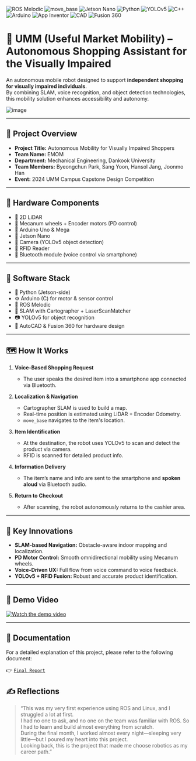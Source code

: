![ROS Melodic](https://img.shields.io/badge/ROS-Melodic-blue?logo=ros&logoColor=white)
![move_base](https://img.shields.io/badge/ROS-move__base-important?logo=ros&logoColor=white)
![Jetson Nano](https://img.shields.io/badge/Jetson-Nano-76B900?logo=nvidia&logoColor=white)
![Python](https://img.shields.io/badge/Python-3.x-yellow?logo=python&logoColor=white)
![YOLOv5](https://img.shields.io/badge/YOLOv5-Enabled-red?logo=openmv&logoColor=white)
![C++](https://img.shields.io/badge/C++-Enabled-blue?logo=c%2B%2B&logoColor=white)
![Arduino](https://img.shields.io/badge/Arduino-Compatible-00979D?logo=arduino&logoColor=white)
![App Inventor](https://img.shields.io/badge/App-Inventor-purple?logo=appveyor&logoColor=white)
![CAD](https://img.shields.io/badge/CAD-Design-grey?logo=autodesk&logoColor=white)
![Fusion 360](https://img.shields.io/badge/Fusion-360-orange?logo=autodesk&logoColor=white)

# 🛒 UMM (Useful Market Mobility) – Autonomous Shopping Assistant for the Visually Impaired

An autonomous mobile robot designed to support **independent shopping for visually impaired individuals**.  
By combining SLAM, voice recognition, and object detection technologies, this mobility solution enhances accessibility and autonomy.


![image](https://github.com/user-attachments/assets/2224144b-39f6-4499-9f6f-8f1b7bc80df0)

---

## 📌 Project Overview

- **Project Title:** Autonomous Mobility for Visually Impaired Shoppers
- **Team Name:** EMOM
- **Department:** Mechanical Engineering, Dankook University
- **Team Members:** Byeongchun Park, Sang Yoon, Hansol Jang, Joonmo Han
- **Event:** 2024 UMM Campus Capstone Design Competition

---

## 🔧 Hardware Components

- 🔹 2D LiDAR
- 🔹 Mecanum wheels + Encoder motors (PD control)
- 🔹 Arduino Uno & Mega
- 🔹 Jetson Nano
- 🔹 Camera (YOLOv5 object detection)
- 🔹 RFID Reader
- 🔹 Bluetooth module (voice control via smartphone)

---

## 🧠 Software Stack

- 🐍 Python (Jetson-side)
- ⚙️ Arduino (C) for motor & sensor control
- 🤖 ROS Melodic
- 🧭 SLAM with Cartographer + LaserScanMatcher
- 📷 YOLOv5 for object recognition
- 📐 AutoCAD & Fusion 360 for hardware design

---

## 🗺️ How It Works

1. **Voice-Based Shopping Request**  
   - The user speaks the desired item into a smartphone app connected via Bluetooth.

2. **Localization & Navigation**  
   - Cartographer SLAM is used to build a map.
   - Real-time position is estimated using LiDAR + Encoder Odometry.
   - `move_base` navigates to the item's location.

3. **Item Identification**  
   - At the destination, the robot uses YOLOv5 to scan and detect the product via camera.
   - RFID is scanned for detailed product info.

4. **Information Delivery**  
   - The item’s name and info are sent to the smartphone and **spoken aloud** via Bluetooth audio.

5. **Return to Checkout**  
   - After scanning, the robot autonomously returns to the cashier area.

---

## 🧪 Key Innovations

- **SLAM-based Navigation:** Obstacle-aware indoor mapping and localization.
- **PD Motor Control:** Smooth omnidirectional mobility using Mecanum wheels.
- **Voice-Driven UX:** Full flow from voice command to voice feedback.
- **YOLOv5 + RFID Fusion:** Robust and accurate product identification.

---

## 🎥 Demo Video

[![Watch the demo video](https://img.youtube.com/vi/2G5HKrH4HdA/0.jpg)](https://youtu.be/2G5HKrH4HdA)

---
## 📄 Documentation

For a detailed explanation of this project, please refer to the following document:

👉 [`Final Report`](https://github.com/weedmo/UMM-DKU/blob/main/2024%20%EC%A2%85%ED%95%A9%EC%84%A4%EA%B3%842_EMOM_UMM_%EC%B5%9C%EC%A2%85%EB%B3%B4%EA%B3%A0%EC%84%9C.pdf)




## ✍️ Reflections

> “This was my very first experience using ROS and Linux, and I struggled a lot at first.  
> I had no one to ask, and no one on the team was familiar with ROS. So I had to learn and build almost everything from scratch.  
> During the final month, I worked almost every night—sleeping very little—but I poured my heart into this project.  
> Looking back, this is the project that made me choose robotics as my career path.”
